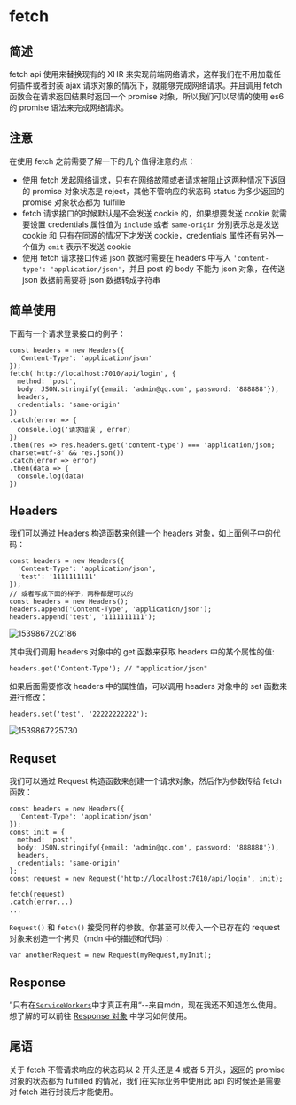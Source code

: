 # fetch

## 简述

fetch api 使用来替换现有的 XHR 来实现前端网络请求，这样我们在不用加载任何插件或者封装 ajax 请求对象的情况下，就能够完成网络请求。并且调用 fetch 函数会在请求返回结果时返回一个 promise 对象，所以我们可以尽情的使用 es6 的 promise 语法来完成网络请求。

## 注意

在使用 fetch 之前需要了解一下的几个值得注意的点：

- 使用 fetch 发起网络请求，只有在网络故障或者请求被阻止这两种情况下返回的 promise 对象状态是 reject，其他不管响应的状态码 status 为多少返回的 promise 对象状态都为 fulfille
- fetch 请求接口的时候默认是不会发送 cookie 的，如果想要发送 cookie 就需要设置 credentials 属性值为 `include` 或者 `same-origin` 分别表示总是发送 cookie 和 只有在同源的情况下才发送 cookie，credentials 属性还有另外一个值为 `omit` 表示不发送 cookie
- 使用 fetch 请求接口传递 json 数据时需要在 headers 中写入 `'content-type': 'application/json'`，并且 post 的 body 不能为 json 对象，在传送 json 数据前需要将 json 数据转成字符串

## 简单使用

下面有一个请求登录接口的例子：

```
const headers = new Headers({
  'Content-Type': 'application/json'
});
fetch('http://localhost:7010/api/login', {
  method: 'post',
  body: JSON.stringify({email: 'admin@qq.com', password: '888888'}),
  headers,
  credentials: 'same-origin'
})
.catch(error => {
  console.log('请求错误', error)
})
.then(res => res.headers.get('content-type') === 'application/json; charset=utf-8' && res.json())
.catch(error => error)
.then(data => {
  console.log(data)
})
```

## Headers 

我们可以通过 Headers 构造函数来创建一个 headers 对象，如上面例子中的代码：

```
const headers = new Headers({
  'Content-Type': 'application/json',
  'test': '1111111111'
});
// 或者写成下面的样子，两种都是可以的
const headers = new Headers();
headers.append('Content-Type', 'application/json');
headers.append('test', '1111111111');
```

![1539867202186](http://p86utdi99.bkt.clouddn.com/1539867202186.png)

其中我们调用 headers 对象中的 get 函数来获取 headers 中的某个属性的值:

```
headers.get('Content-Type'); // "application/json"
```

如果后面需要修改 headers 中的属性值，可以调用 headers 对象中的 set 函数来进行修改：

```
headers.set('test', '22222222222');
```

![1539867225730](http://p86utdi99.bkt.clouddn.com/1539867225730.png)



## Requset

我们可以通过 Request 构造函数来创建一个请求对象，然后作为参数传给 fetch 函数：

```
const headers = new Headers({
  'Content-Type': 'application/json'
});
const init = {
  method: 'post',
  body: JSON.stringify({email: 'admin@qq.com', password: '888888'}),
  headers,
  credentials: 'same-origin'
};
const request = new Request('http://localhost:7010/api/login', init);

fetch(request)
.catch(error...)
...
```

`Request()` 和 `fetch()` 接受同样的参数。你甚至可以传入一个已存在的 request 对象来创造一个拷贝（mdn 中的描述和代码）：

```
var anotherRequest = new Request(myRequest,myInit);
```

## Response

”只有在[`ServiceWorkers`](https://developer.mozilla.org/zh-CN/docs/Web/API/ServiceWorker_API)中才真正有用“--来自mdn，现在我还不知道怎么使用。想了解的可以前往 [Response 对象](https://developer.mozilla.org/zh-CN/docs/Web/API/Fetch_API/Using_Fetch#Response_%E5%AF%B9%E8%B1%A1) 中学习如何使用。

## 尾语

关于 fetch 不管请求响应的状态码以 2 开头还是 4 或者 5 开头，返回的 promise 对象的状态都为 fulfilled 的情况，我们在实际业务中使用此 api 的时候还是需要对 fetch 进行封装后才能使用。







